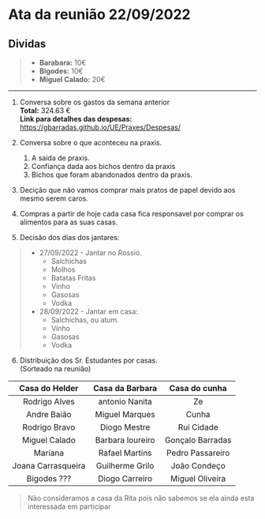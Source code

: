 # Ata da reunião 22/09/2022  

## Dividas  
> - **Barabara:** 10€
> - **Bigodes:** 10€
> - **Miguel Calado:** 20€  
  
---  

1. Conversa sobre os gastos da semana anterior   
    **Total:** 324.63 €  
    **Link para detalhes das despesas:** https://gbarradas.github.io/UE/Praxes/Despesas/  

2. Conversa sobre o que aconteceu na praxis.  
    1. A saida de praxis.  
    1. Confiança dada aos bichos dentro da praxis  
    1. Bichos que foram abandonados dentro da praxis.  
3. Decição que não vamos comprar mais pratos de papel devido aos mesmo serem caros.
4. Compras a partir de hoje cada casa fica responsavel por comprar os alimentos para as suas casas.
5. Decisão dos dias dos jantares:
> - 27/09/2022 - Jantar no Rossio.  
>   - Salchichas
>   - Molhos
>   - Batatas Fritas 
>   - Vinho
>   - Gasosas
>   - Vodka 
> - 28/09/2022 - Jantar em casa:
>   - Salchichas, ou atum.
>   - Vinho
>   - Gasosas
>   - Vodka
6. Distribuição dos Sr. Estudantes por casas.  
    (Sorteado na reunião)  

|Casa do Helder|Casa da Barbara|Casa do cunha|
|:------------:|:-------------:|:-----------:|
|Rodrigo Alves|antonio Nanita|Ze|
|Andre Baião|Miguel Marques|Cunha|  
|Rodrigo Bravo|Diogo Mestre|Rui Cidade|
|Miguel Calado|Barbara loureiro|Gonçalo Barradas|
|Mariana|Rafael Martins|Pedro Passareiro|
|Joana Carrasqueira|Guilherme Grilo|João Condeço|
|Bigodes ???|Diogo Carreiro|Miguel Oliveira|

> Não consideramos a casa da Rita pois não sabemos se ela ainda esta interessada em participar

<style>
     .red{
         color: red;
     }
    .markdown-body blockquote {
        background:rgb(140 143 147 / 17%);
        padding: 0 1em;
        padding: 0 1em;
        color: #000000;
        border-left: 0.25em solid #007fff;
    }   
 </style>